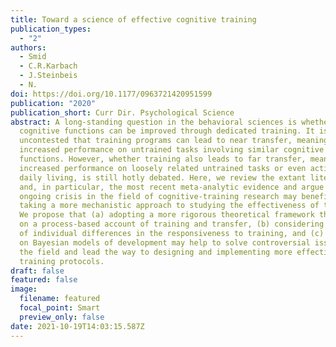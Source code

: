 ```yaml
---
title: Toward a science of effective cognitive training
publication_types:
  - "2"
authors:
  - Smid
  - C.R.Karbach
  - J.Steinbeis
  - N.
doi: https://doi.org/10.1177/0963721420951599
publication: "2020"
publication_short: Curr Dir. Psychological Science
abstract: A long-standing question in the behavioral sciences is whether
  cognitive functions can be improved through dedicated training. It is
  uncontested that training programs can lead to near transfer, meaning
  increased performance on untrained tasks involving similar cognitive
  functions. However, whether training also leads to far transfer, meaning
  increased performance on loosely related untrained tasks or even activities of
  daily living, is still hotly debated. Here, we review the extant literature
  and, in particular, the most recent meta-analytic evidence and argue that the
  ongoing crisis in the field of cognitive-training research may benefit from
  taking a more mechanistic approach to studying the effectiveness of training.
  We propose that (a) adopting a more rigorous theoretical framework that builds
  on a process-based account of training and transfer, (b) considering the role
  of individual differences in the responsiveness to training, and (c) drawing
  on Bayesian models of development may help to solve controversial issues in
  the field and lead the way to designing and implementing more effective
  training protocols.
draft: false
featured: false
image:
  filename: featured
  focal_point: Smart
  preview_only: false
date: 2021-10-19T14:03:15.587Z
---
```

